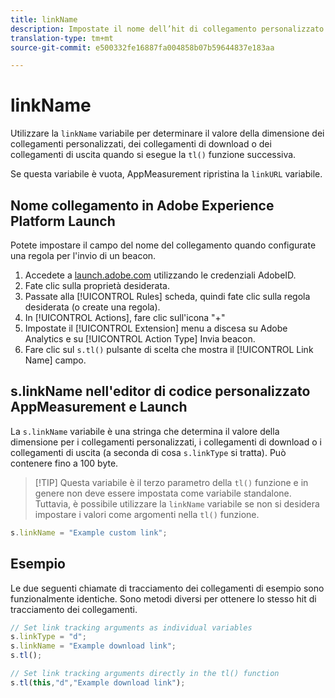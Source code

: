 ```yaml
---
title: linkName
description: Impostate il nome dell’hit di collegamento personalizzato.
translation-type: tm+mt
source-git-commit: e500332fe16887fa004858b07b59644837e183aa

---
```



# linkName

Utilizzare la `linkName` variabile per determinare il valore della dimensione dei collegamenti personalizzati, dei collegamenti di download o dei collegamenti di uscita quando si esegue la `tl()` funzione successiva.

Se questa variabile è vuota, AppMeasurement ripristina la `linkURL` variabile.

## Nome collegamento in Adobe Experience Platform Launch

Potete impostare il campo del nome del collegamento quando configurate una regola per l&#39;invio di un beacon.

1. Accedete a [launch.adobe.com](https://launch.adobe.com) utilizzando le credenziali AdobeID.
2. Fate clic sulla proprietà desiderata.
3. Passate alla [!UICONTROL Rules] scheda, quindi fate clic sulla regola desiderata (o create una regola).
4. In [!UICONTROL Actions], fare clic sull&#39;icona &quot;+&quot;
5. Impostate il [!UICONTROL Extension] menu a discesa su Adobe Analytics e su [!UICONTROL Action Type] Invia beacon.
6. Fare clic sul `s.tl()` pulsante di scelta che mostra il [!UICONTROL Link Name] campo.

## s.linkName nell&#39;editor di codice personalizzato AppMeasurement e Launch

La `s.linkName` variabile è una stringa che determina il valore della dimensione per i collegamenti personalizzati, i collegamenti di download o i collegamenti di uscita (a seconda di cosa `s.linkType` si tratta). Può contenere fino a 100 byte.

> [!TIP] Questa variabile è il terzo parametro della `tl()` funzione e in genere non deve essere impostata come variabile standalone. Tuttavia, è possibile utilizzare la `linkName` variabile se non si desidera impostare i valori come argomenti nella `tl()` funzione.

```js
s.linkName = "Example custom link";
```

## Esempio

Le due seguenti chiamate di tracciamento dei collegamenti di esempio sono funzionalmente identiche. Sono metodi diversi per ottenere lo stesso hit di tracciamento dei collegamenti.

```js
// Set link tracking arguments as individual variables
s.linkType = "d";
s.linkName = "Example download link";
s.tl();

// Set link tracking arguments directly in the tl() function
s.tl(this,"d","Example download link");
```
